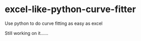 # excel-like-python-curve-fitter
Use python to do curve fitting as easy as excel

Still working on it......
